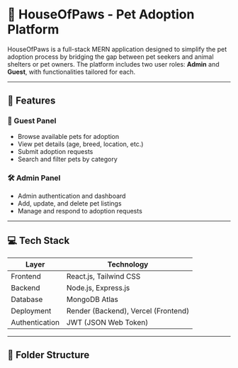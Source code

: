 # 🐾 HouseOfPaws - Pet Adoption Platform

HouseOfPaws is a full-stack MERN application designed to simplify the pet adoption process by bridging the gap between pet seekers and animal shelters or pet owners. The platform includes two user roles: **Admin** and **Guest**, with functionalities tailored for each.

---

## 📌 Features

### 👤 Guest Panel
- Browse available pets for adoption
- View pet details (age, breed, location, etc.)
- Submit adoption requests
- Search and filter pets by category

### 🛠 Admin Panel
- Admin authentication and dashboard
- Add, update, and delete pet listings
- Manage and respond to adoption requests

---

## 💻 Tech Stack

| Layer        | Technology       |
|--------------|------------------|
| Frontend     | React.js, Tailwind CSS |
| Backend      | Node.js, Express.js |
| Database     | MongoDB Atlas     |
| Deployment   | Render (Backend), Vercel (Frontend) |
| Authentication | JWT (JSON Web Token) |

---

## 📁 Folder Structure

